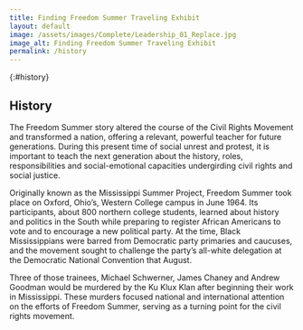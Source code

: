 ```yaml
---
title: Finding Freedom Summer Traveling Exhibit
layout: default
image: /assets/images/Complete/Leadership_01_Replace.jpg
image_alt: Finding Freedom Summer Traveling Exhibit
permalink: /history
---
```


{:#history}
## History

The Freedom Summer story altered the course of the Civil Rights Movement
and transformed a nation, offering a relevant, powerful teacher for future
generations. During this present time of social unrest and protest, it is
important to teach the next generation about the history, roles,
responsibilities and social-emotional capacities undergirding civil rights
and social justice.

Originally known as the Mississippi Summer Project, Freedom Summer took
place on Oxford, Ohio’s, Western College campus in June 1964. Its
participants, about 800 northern college students, learned about history
and politics in the South while preparing to register African Americans to
vote and to encourage a new political party. At the time, Black
Mississippians were barred from Democratic party primaries and caucuses,
and the movement sought to challenge the party’s all-white delegation at
the Democratic National Convention that August.

Three of those trainees, Michael Schwerner, James Chaney and Andrew
Goodman would be murdered by the Ku Klux Klan after beginning their work
in Mississippi. These murders focused national and international attention
on the efforts of Freedom Summer, serving as a turning point for the civil
rights movement.